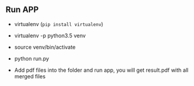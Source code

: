 ## Run APP

- virtualenv (`pip install virtualenv`)
- virtualenv -p python3.5 venv
- source venv/bin/activate
- python run.py

- Add pdf files into the folder and run app, you will get result.pdf with all merged files